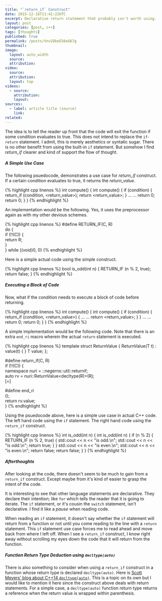 ```yaml
---
title: "`return_if` Construct"
date: 2015-12-16T11:41:22UTC
excerpt: Declarative return statement that probably isn't worth using.
layout: post
categories: [post, c++]
tags: [thoughts]
published: true
permalink: /posts/Vnv2QkeE56eG67g
thumbnail:
image:
  layout: auto_width
  source:
  attribution:
video:
  source:
  attribution:
  layout: top
videos:
  - source:
    attribution:
    layout:
sources:
  - label: article title (source)
    link:
related:
---
```


The idea is to tell the reader up front that the code will exit the function if some condition evaluates to true.
This does not intend to replace the `if-return` statement.
I admit, this is merely aesthetics or syntatic sugar.
There is no other benefit from using the built-in `if` statement.
But somehow I find _return_if_ clearer and kind of support the flow of thought.

##### A Simple Use Case

The following psuedocode, demonstrates a use case for _return_if_ construct.
If a certain condition evaluates to true, it returns the _return_value_.

{% highlight cpp linenos %}
int compute() {                         int compute() {
    if (condition) {                        return_if (condition, <return_value>);
        return <return_value>;
    }
    ...                                     ...
    return 0;                               return 0;
}                                       }
{% endhighlight %}

An implementation would be the following.
Yes, it uses the preprocessor again as with my other devious schemes.

{% highlight cpp linenos %}
#define RETURN_IF(C, R)             \
    do {                            \
        if (!!(C)) {                \
            return R;               \
        }                           \
    } while ((void)0, 0)
{% endhighlight %}

Here is a simple actual code using the simple construct.

{% highlight cpp linenos %}
bool is_odd(int n) {
    RETURN_IF (n % 2, true);
    return false;
}
{% endhighlight %}

##### Executing a Block of Code

Now, what if the condition needs to execute a block of code before returning.

{% highlight cpp linenos %}
int compute() {                         int compute() {
    if (condition) {                        return_if (condition, <return_value>) {
        ...                                     ...
        return <return_value>;              }
    }
    ...                                     ...
    return 0;                               return 0;
}                                       }
{% endhighlight %}

A simple implementation would be the following code.
Note that there is an extra `end_ri` macro wherein the actual `return` statement is executed.

{% highlight cpp linenos %}
template <typename T>
struct ReturnValue {
    ReturnValue(T t) : value(t) { }
    T value;
};

#define return_if(C, R)                  \
    if (!!(C)) {                                        \
        namespace nuri = ::negerns::util::returnif;     \
        auto rv = nuri::ReturnValue<decltype(R)>(R);    \
        [=]

#define end_ri                                          \
        ();                                             \
        return rv.value;                                \
    }
{% endhighlight %}

Using the psuedocode above, here is a simple use case in actual C++ code.
The left hand code using the `if` statement.
The right hand code using the `return_if` construct.

{% highlight cpp linenos %}
int is_odd(int n) {                         int is_odd(int n) {
    if (n % 2) {                                RETURN_IF (n % 2, true) {
        std::cout << n << "is odd.\n";              std::cout << n << "is odd.\n";
        return true;                            }
    }
    std::cout << n << "is even.\n";             std::cout << n << "is even.\n";
    return false;                               return false;
}                                           }
{% endhighlight %}

##### Afterthoughts

After looking at the code, there doesn't seem to be much to gain from a `return_if` construct.
Except maybe from it's kind of easier to grasp the intent of the code.

It is interesting to see that other language statements are declarative.
They declare their intention; like `for` which tells the reader that it is going to iterate.
The `if` statement, or it's cousin the `switch` statement, isn't declarative.
I find it like a _pause_ when reading code.

When reading an `if` statement, it doesn't say whether the `if` statement will return from a function or not until you come reading to the line with a `return` statement.
This `if` statement use case forces me to read ahead and move back from where I left off.
When I see a `return_if` construct, I know right away without scrolling my eyes down the code that it will return from the function.

##### Function Return Type Deduction using `decltype(auto)`

There is also something to consider when using a `return_if` construct in a function whose return type is declared `decltype(auto)`.
Here is [Scott Meyers' blog about C++14 `decltype(auto)`](http://scottmeyers.blogspot.com/2013/07/when-decltype-meets-auto.html).
This is a topic on its own but I would like to mention it here since the construct above deals with return statements.
For a simple case, a `decltype(auto)` function return type returns a reference when the return value is wrapped within parenthesis.
